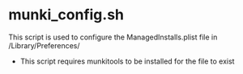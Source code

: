 # munki_config.sh

This script is used to configure the ManagedInstalls.plist file in /Library/Preferences/

  - This script requires munkitools to be installed for the file to exist
